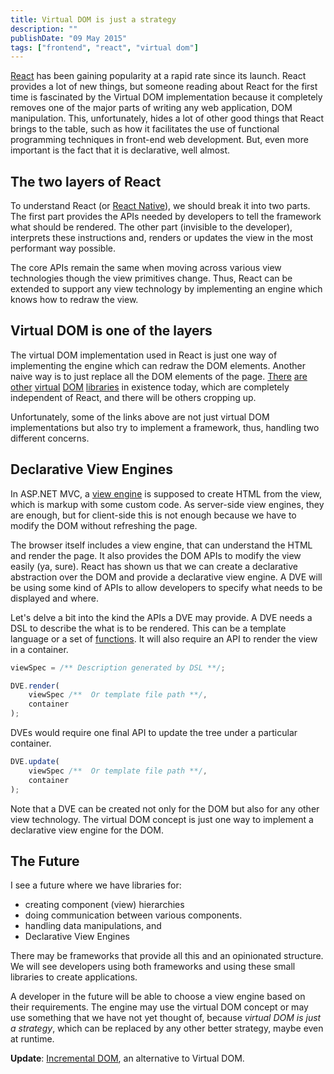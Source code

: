 ```yaml
---
title: Virtual DOM is just a strategy
description: ""
publishDate: "09 May 2015"
tags: ["frontend", "react", "virtual dom"]
---
```

[React](http://reactjs.com/) has been gaining popularity at a rapid rate since its launch. React provides a lot of new things, but someone reading about React for the first time is fascinated by the Virtual DOM implementation because it completely removes one of the major parts of writing any web application, DOM manipulation. This, unfortunately, hides a lot of other good things that React brings to the table, such as how it facilitates the use of functional programming techniques in front-end web development. But, even more important is the fact that it is declarative, well almost.

## The two layers of React

To understand React (or [React Native](https://facebook.github.io/react-native/)), we should break it into two parts. The first part provides the APIs needed by developers to tell the framework what should be rendered. The other part (invisible to the developer), interprets these instructions and, renders or updates the view in the most performant way possible.

The core APIs remain the same when moving across various view technologies though the view primitives change. Thus, React can be extended to support any view technology by implementing an engine which knows how to redraw the view.

## Virtual DOM is one of the layers

The virtual DOM implementation used in React is just one way of implementing the engine which can redraw the DOM elements. Another naive way is to just replace all the DOM elements of the page. [There](http://maquettejs.org/)  [are](https://github.com/Bobris/Bobril) [other](https://github.com/Matt-Esch/virtual-dom) [virtual](http://lhorie.github.io/mithril/) [DOM](https://github.com/localvoid/kivi) [libraries](https://github.com/joelrich/citojs) in existence today, which are completely independent of React, and there will be others cropping up.

Unfortunately, some of the links above are not just virtual DOM implementations but also try to implement a framework, thus, handling two different concerns.

## Declarative View Engines

In ASP.NET MVC, a [view engine](https://stackoverflow.com/questions/8308485/what-is-view-engine-what-does-it-actually-do) is supposed to create HTML from the view, which is markup with some custom code. As server-side view engines, they are enough, but for client-side this is not enough because we have to modify the DOM without refreshing the page.

The browser itself includes a view engine, that can understand the HTML and render the page. It also provides the DOM APIs to modify the view easily (ya, sure). React has shown us that we can create a declarative abstraction over the DOM and provide a declarative view engine. A DVE will be using some kind of APIs to allow developers to specify what needs to be displayed and where.

Let's delve a bit into the kind the APIs a DVE may provide. A DVE needs a DSL to describe the what is to be rendered. This can be a template language or a set of [functions](https://github.com/Matt-Esch/virtual-dom/tree/master/virtual-hyperscript). It will also require an API to render the view in a container.

```javascript
viewSpec = /** Description generated by DSL **/;

DVE.render(
    viewSpec /**  Or template file path **/,
    container
);
```

DVEs would require one final API to update the tree under a particular container.

```javascript
DVE.update(
    viewSpec /**  Or template file path **/,
    container
);
```

Note that a DVE can be created not only for the DOM but also for any other view technology. The virtual DOM concept is just one way to implement a declarative view engine for the DOM.

## The Future

I see a future where we have libraries for:

* creating component (view) hierarchies
* doing communication between various components.
* handling data manipulations, and
* Declarative View Engines

There may be frameworks that provide all this and an opinionated structure. We will see developers using both frameworks and using these small libraries to create applications.

A developer in the future will be able to choose a view engine based on their requirements. The engine may use the virtual DOM concept or may use something that we have not yet thought of, because _virtual DOM is just a strategy_, which can be replaced by any other better strategy, maybe even at runtime.

**Update**: [Incremental DOM](https://github.com/google/incremental-dom/), an alternative to Virtual DOM.
